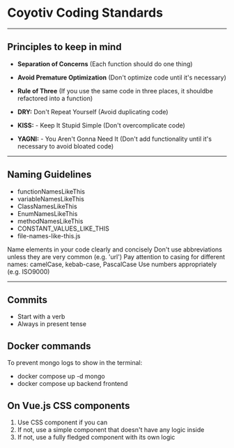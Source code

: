 # Coyotiv Coding Standards

---

## Principles to keep in mind

- **Separation of Concerns** (Each function should do one thing)

- **Avoid Premature Optimization** (Don't optimize code until it's necessary)

- **Rule of Three** (If you use the same code in three places, it shouldbe refactored into a function)

- **DRY:** Don't Repeat Yourself (Avoid duplicating code)

- **KISS:** - Keep It Stupid Simple (Don't overcomplicate code)

- **YAGNI:** - You Aren't Gonna Need It (Don't add functionality until it's necessary to avoid bloated code)

---

## Naming Guidelines

- functionNamesLikeThis
- variableNamesLikeThis
- ClassNamesLikeThis
- EnumNamesLikeThis
- methodNamesLikeThis
- CONSTANT_VALUES_LIKE_THIS
- file-names-like-this.js

Name elements in your code clearly and concisely
Don't use abbreviations unless they are very common (e.g. 'url')
Pay attention to casing for different names: camelCase, kebab-case, PascalCase
Use numbers appropriately (e.g. ISO9000)

---

## Commits

- Start with a verb
- Always in present tense

## Docker commands

To prevent mongo logs to show in the terminal:

- docker compose up -d mongo
- docker compose up backend frontend

## On Vue.js CSS components

1. Use CSS component if you can
2. If not, use a simple component that doesn't have any logic inside
3. If not, use a fully fledged component with its own logic
